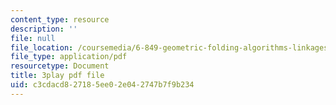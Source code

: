 ```yaml
---
content_type: resource
description: ''
file: null
file_location: /coursemedia/6-849-geometric-folding-algorithms-linkages-origami-polyhedra-fall-2012/c3cdacd827185ee02e042747b7f9b234_OznepAivkkg.pdf
file_type: application/pdf
resourcetype: Document
title: 3play pdf file
uid: c3cdacd8-2718-5ee0-2e04-2747b7f9b234
---
```

